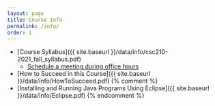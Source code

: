 ```yaml
---
layout: page
title: Course Info 
permalink: /info/
order: 1
---
```


* [Course Syllabus]({{ site.baseurl }}/data/info/csc210-2021_fall_syllabus.pdf) 
    * [Schedule a meeting during office hours](https://outlook.office365.com/owa/calendar/DrGarrettDancik@myeasternct.onmicrosoft.com/bookings/)
* [How to Succeed in this Course]({{ site.baseurl }}/data/info/HowToSucceed.pdf)
{% comment %}
* [Installing and Running Java Programs Using Eclipse]({{ site.baseurl }}/data/info/Eclipse.pdf)
{% endcomment %}
